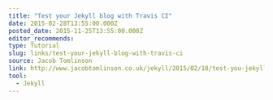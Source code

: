 ```yaml
---
title: "Test your Jekyll blog with Travis CI"
date: 2015-02-28T13:55:00.000Z
posted_date: 2015-11-25T13:55:00.000Z
editor_recommends:
type: Tutorial
slug: links/test-your-jekyll-blog-with-travis-ci
source: Jacob Tomlinson
link: http://www.jacobtomlinson.co.uk/jekyll/2015/02/18/test-you-jekyll-blog-with-travis-ci/
tool:
  - Jekyll
---
```





